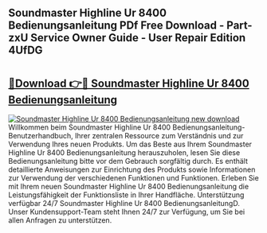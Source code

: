 ## Soundmaster Highline Ur 8400 Bedienungsanleitung PDf Free Download - Part-zxU Service Owner Guide - User Repair Edition 4UfDG

# <h2><a href="http://df54o26.blite.top/?on=Soundmaster+Highline+Ur+8400+Bedienungsanleitung">🔗Download 👉🔴 Soundmaster Highline Ur 8400 Bedienungsanleitung</a></h2>

[![Soundmaster Highline Ur 8400 Bedienungsanleitung new download](https://i.imgur.com/lujVjoI.png)](http://df54o26.blite.top/?on=Soundmaster+Highline+Ur+8400+Bedienungsanleitung)
Willkommen beim Soundmaster Highline Ur 8400 Bedienungsanleitung-Benutzerhandbuch, Ihrer zentralen Ressource zum Verständnis und zur Verwendung Ihres neuen Produkts. Um das Beste aus Ihrem Soundmaster Highline Ur 8400 Bedienungsanleitung herauszuholen, lesen Sie diese Bedienungsanleitung bitte vor dem Gebrauch sorgfältig durch. Es enthält detaillierte Anweisungen zur Einrichtung des Produkts sowie Informationen zur Verwendung der verschiedenen Funktionen und Funktionen. Erleben Sie mit Ihrem neuen Soundmaster Highline Ur 8400 Bedienungsanleitung die Leistungsfähigkeit der Funktionsliste in Ihrer Handfläche. Unterstützung verfügbar 24/7 Soundmaster Highline Ur 8400 BedienungsanleitungD. Unser Kundensupport-Team steht Ihnen 24/7 zur Verfügung, um Sie bei allen Anfragen zu unterstützen.

